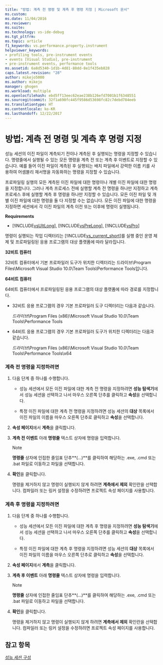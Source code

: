 ```yaml
---
title: "방법: 계측 전 명령 및 계측 후 명령 지정 | Microsoft 문서"
ms.custom: 
ms.date: 11/04/2016
ms.reviewer: 
ms.suite: 
ms.technology: vs-ide-debug
ms.tgt_pltfrm: 
ms.topic: article
f1_keywords: vs.performance.property.instrument
helpviewer_keywords:
- profiling tools, pre-instrument events
- events [Visual Studio], pre-instrument
- pre-instrument events, performance tools
ms.assetid: 6a8d5340-1d1b-4d81-88dd-8e1f435eb828
caps.latest.revision: "28"
author: mikejo5000
ms.author: mikejo
manager: ghogen
ms.workload: multiple
ms.openlocfilehash: ebd5ff13eec62eae238b126efd7001b1f6348551
ms.sourcegitcommit: 32f1a690fc445f9586d53698fc82c7debd784eeb
ms.translationtype: HT
ms.contentlocale: ko-KR
ms.lasthandoff: 12/22/2017
---
```

# <a name="how-to-specify-pre--and-post-instrument-commands"></a>방법: 계측 전 명령 및 계측 후 명령 지정
성능 세션의 이진 파일이 계측되기 전이나 계측된 후 실행되는 명령을 지정할 수 있습니다. 명령줄에서 실행될 수 있는 모든 명령을 계측 전 또는 계측 후 이벤트로 지정할 수 있습니다. 예를 들어 이진 파일이 계측된 후 실행되는 배치 파일에서 강력한 이름 키를 사용하여 어셈블리 재서명을 자동화하는 명령을 지정할 수 있습니다.  
  
 프로파일링 실행의 모든 계측된 이진 파일에 대한 명령이나 개별 이진 파일에 대한 명령을 지정합니다. 그러나 계측 프로세스 전에 실행할 계측 전 명령을 하나만 지정하고 계측 프로세스 후에 실행할 계측 후 명령을 하나만 지정할 수 있습니다. 모든 이진 파일 및 개별 이진 파일에 대한 명령을 둘 다 지정할 수는 없습니다. 모든 이진 파일에 대한 명령을 지정하면 세션에서 각 이진 파일의 계측 이전 또는 이후에 명령이 실행됩니다.  
  
 **Requirements**  
  
-   [!INCLUDE[vsUltLong](../code-quality/includes/vsultlong_md.md)], [!INCLUDE[vsPreLong](../code-quality/includes/vsprelong_md.md)], [!INCLUDE[vsPro](../code-quality/includes/vspro_md.md)]  
  
 명령이 실행되는 작업 디렉터리는 [!INCLUDE[vs_current_short](../code-quality/includes/vs_current_short_md.md)]를 실행 중인 운영 체제 및 프로파일링된 응용 프로그램의 대상 플랫폼에 따라 달라집니다.  
  
 **32비트 컴퓨터**  
  
 32비트 컴퓨터에서 기본 프로파일러 도구가 위치한 디렉터리는 드라이브\Program Files\Microsoft Visual Studio 10.0\Team Tools\Performance Tools입니다.  
  
 **64비트 컴퓨터**  
  
 64비트 컴퓨터에서 프로파일링된 응용 프로그램의 대상 플랫폼에 따라 경로를 지정합니다.  
  
-   32비트 응용 프로그램의 경우 기본 프로파일러 도구 디렉터리는 다음과 같습니다.  
  
     *드라이브*\Program Files (x86)\Microsoft Visual Studio 10.0\Team Tools\Performance Tools  
  
-   64비트 응용 프로그램의 경우 기본 프로파일러 도구가 위치한 디렉터리는 다음과 같습니다.  
  
     *드라이브*\Program Files (x86)\Microsoft Visual Studio 10.0\Team Tools\Performance Tools\x64  
  
### <a name="to-specify-pre-instrument-commands"></a>계측 전 명령을 지정하려면  
  
1.  다음 단계 중 하나를 수행합니다.  
  
    -   성능 세션에서 모든 이진 파일에 대한 계측 전 명령을 지정하려면 **성능 탐색기**에서 성능 세션을 선택하고 나서 마우스 오른쪽 단추를 클릭하고 **속성**을 선택합니다.  
  
    -   특정 이진 파일에 대한 계측 전 명령을 지정하려면 성능 세션의 **대상** 목록에서 이진 파일의 이름을 마우스 오른쪽 단추로 클릭하고 **속성**을 선택합니다.  
  
2.  **속성 페이지**에서 **계측**을 클릭합니다.  
  
3.  **계측 전 이벤트** 아래 **명령줄** 텍스트 상자에 명령을 입력합니다.  
  
    > [!NOTE]
    >  **명령줄** 상자에 인접한 줄임표 단추**(...)**를 클릭하여 해당하는 .exe, .cmd 또는 .bat 파일로 이동하고 파일을 선택합니다.  
  
4.  **확인**을 클릭합니다.  
  
     명령을 제거하지 않고 명령이 실행되지 않게 하려면 **계측에서 제외** 확인란을 선택합니다. 컴파일러 또는 링커 설정을 수정하려면 프로젝트 속성 페이지를 사용합니다.  
  
### <a name="to-specify-post-instrument-commands"></a>계측 후 명령을 지정하려면  
  
1.  다음 단계 중 하나를 수행합니다.  
  
    -   성능 세션에서 모든 이진 파일에 대한 계측 후 명령을 지정하려면 **성능 탐색기**에서 성능 세션을 선택하고 나서 마우스 오른쪽 단추를 클릭하고 **속성**을 선택합니다.  
  
    -   특정 이진 파일에 대한 계측 후 명령을 지정하려면 성능 세션의 **대상** 목록에서 이진 파일의 이름을 마우스 오른쪽 단추로 클릭하고 **속성**을 선택합니다.  
  
2.  **속성 페이지**에서 **계측**을 클릭합니다.  
  
3.  **계측 후 이벤트** 아래 **명령줄** 텍스트 상자에 명령을 입력합니다.  
  
    > [!NOTE]
    >  **명령줄** 상자에 인접한 줄임표 단추**(...)**를 클릭하여 해당하는 .exe, .cmd 또는 .bat 파일로 이동하고 파일을 선택합니다.  
  
4.  **확인**을 클릭합니다.  
  
     명령을 제거하지 않고 명령이 실행되지 않게 하려면 **계측에서 제외** 확인란을 선택합니다. 컴파일러 또는 링커 설정을 수정하려면 프로젝트 속성 페이지를 사용합니다.  
  
## <a name="see-also"></a>참고 항목  
 [성능 세션 구성](../profiling/configuring-performance-sessions.md)